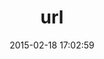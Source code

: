 ---
layout: post
title:  "url"
repo:   "talby/url"
date:   2015-02-18 17:02:59
gemurl: http://github.com/talby/url
---